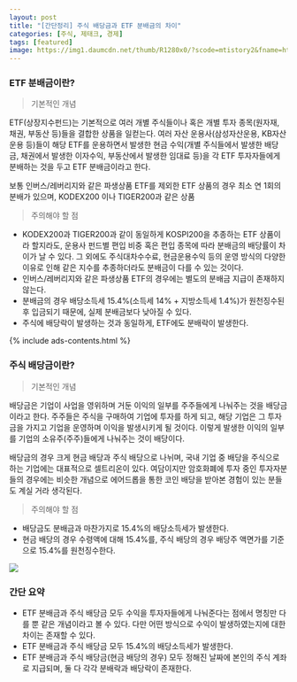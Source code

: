 ```yaml
---
layout: post
title: "[간단정리] 주식 배당금과 ETF 분배금의 차이"
categories: [주식, 제태크, 경제]
tags: [featured]
image: https://img1.daumcdn.net/thumb/R1280x0/?scode=mtistory2&fname=https%3A%2F%2Fblog.kakaocdn.net%2Fdn%2FoVJfH%2FbtrepvFI2l5%2Fg3QGA7bAHl0gJkKj2WNRA1%2Fimg.webp
---
```


### ETF 분배금이란?

> 기본적인 개념

ETF(상장지수펀드)는 기본적으로 여러 개별 주식들이나 혹은 개별 투자 종목(원자재, 채권, 부동산 등)들을 결합한 상품을 일컫는다. 여러 자산 운용사(삼성자산운용, KB자산운용 등)들이 해당 ETF를 운용하면서 발생한 현금 수익(개별 주식들에서 발생한 배당금, 채권에서 발생한 이자수익, 부동산에서 발생한 임대료 등)을 각 ETF 투자자들에게 분배하는 것을 두고 ETF 분배금이라고 한다.

보통 인버스/레버리지와 같은 파생상품 ETF를 제외한 ETF 상품의 경우 최소 연 1회의 분배가 있으며, KODEX200 이나 TIGER200과 같은 상품

> 주의해야 할 점

- KODEX200과 TIGER200과 같이 동일하게 KOSPI200을 추종하는 ETF 상품이라 할지라도, 운용사 펀드별 편입 비중 혹은 편입 종목에 따라 분배금의 배당률이 차이가 날 수 있다. 그 외에도 주식대차수수료, 현금운용수익 등의 운영 방식의 다양한 이유로 인해 같은 지수를 추종하더라도 분배금이 다를 수 있는 것이다.
- 인버스/레버리지와 같은 파생상품 ETF의 경우에는 별도의 분배금 지급이 존재하지 않는다.
- 분배금의 경우 배당소득세 15.4%(소득세 14% + 지방소득세 1.4%)가 원천징수된 후 입금되기 때문에, 실제 분배금보다 낮아질 수 있다.
- 주식에 배당락이 발생하는 것과 동일하게, ETF에도 분배락이 발생한다.

{% include ads-contents.html %}

### 주식 배당금이란?

> 기본적인 개념

배당금은 기업이 사업을 영위하며 거둔 이익의 일부를 주주들에게 나눠주는 것을 배당금이라고 한다. 주주들은 주식을 구매하여 기업에 투자를 하게 되고, 해당 기업은 그 투자금을 가지고 기업을 운영하며 이익을 발생시키게 될 것이다. 이렇게 발생한 이익의 일부를 기업의 소유주(주주)들에게 나눠주는 것이 배당이다.

배당금의 경우 크게 현금 배당과 주식 배당으로 나뉘며, 국내 기업 중 배당을 주식으로 하는 기업에는 대표적으로 셀트리온이 있다. 여담이지만 암호화폐에 투자 중인 투자자분들의 경우에는 비슷한 개념으로 에어드롭을 통한 코인 배당을 받아본 경험이 있는 분들도 계실 거라 생각된다.

> 주의해야 할 점

- 배당금도 분배금과 마찬가지로 15.4%의 배당소득세가 발생한다.
- 현금 배당의 경우 수령액에 대해 15.4%를, 주식 배당의 경우 배당주 액면가를 기준으로 15.4%를 원천징수한다.

![](https://img1.daumcdn.net/thumb/R1280x0/?scode=mtistory2&fname=https%3A%2F%2Fblog.kakaocdn.net%2Fdn%2FbARdc7%2FbtrerAGwZ4L%2F7M0V6JDXedd3Px3HTXAkr1%2Fimg.webp)

### 간단 요약

- ETF 분배금과 주식 배당금 모두 수익을 투자자들에게 나눠준다는 점에서 명칭만 다를 뿐 같은 개념이라고 볼 수 있다. 다만 어떤 방식으로 수익이 발생하였는지에 대한 차이는 존재할 수 있다.
- ETF 분배금과 주식 배당금 모두 15.4%의 배당소득세가 발생한다.
- ETF 분배금과 주식 배당금(현금 배당의 경우) 모두 정해진 날짜에 본인의 주식 계좌로 지급되며, 둘 다 각각 분배락과 배당락이 존재한다.
